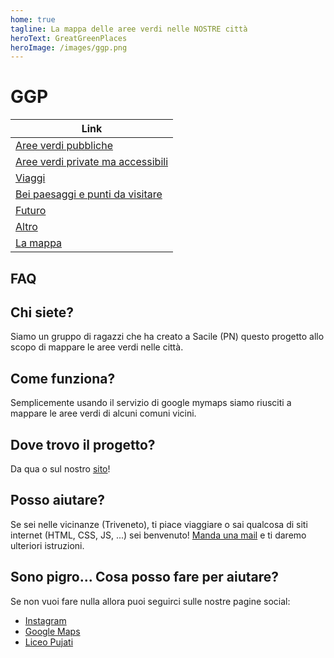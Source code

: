 ```yaml
---
home: true
tagline: La mappa delle aree verdi nelle NOSTRE città
heroText: GreatGreenPlaces
heroImage: /images/ggp.png
---
```


# GGP

| Link                                                                                   |
|----------------------------------------------------------------------------------------|
| [Aree verdi pubbliche](2.md)                                                           |
| [Aree verdi private ma accessibili](5.md)                                              |
| [Viaggi](6.md)                                                                         |
| [Bei paesaggi e punti da visitare](7.md)                                               |
| [Futuro](8.md)                                                                         |
| [Altro](9.md)                                                                          |
| [La mappa](https://www.google.com/maps/d/viewer?mid=1Sl5-ozIkkTOspI-ebujvC-pZrgghoUNs) |

## FAQ

## Chi siete?

Siamo un gruppo di ragazzi che ha creato a Sacile (PN) questo progetto allo scopo di mappare le aree verdi nelle città.

## Come funziona?

Semplicemente usando il servizio di google mymaps siamo riusciti a mappare le aree verdi di alcuni comuni vicini.

## Dove trovo il progetto?

Da qua o sul nostro [sito](https://greatgreenplaces.github.io)!

## Posso aiutare?

Se sei nelle vicinanze (Triveneto), ti piace viaggiare o sai qualcosa di siti internet (HTML, CSS, JS, ...) sei benvenuto! [Manda una mail](mailto:greatgreenplaces@gmail.com) e ti daremo ulteriori istruzioni.

## Sono pigro... Cosa posso fare per aiutare?

Se non vuoi fare nulla allora puoi seguirci sulle nostre pagine social:

* [Instagram](https://instagram.com/greengreatplaces)
* [Google Maps](https://www.google.com/maps/d/u/0/viewer?mid=1Sl5-ozIkkTOspI-ebujvC-pZrgghoUNs)
* [Liceo Pujati](https://liceipujati.edu.it)
